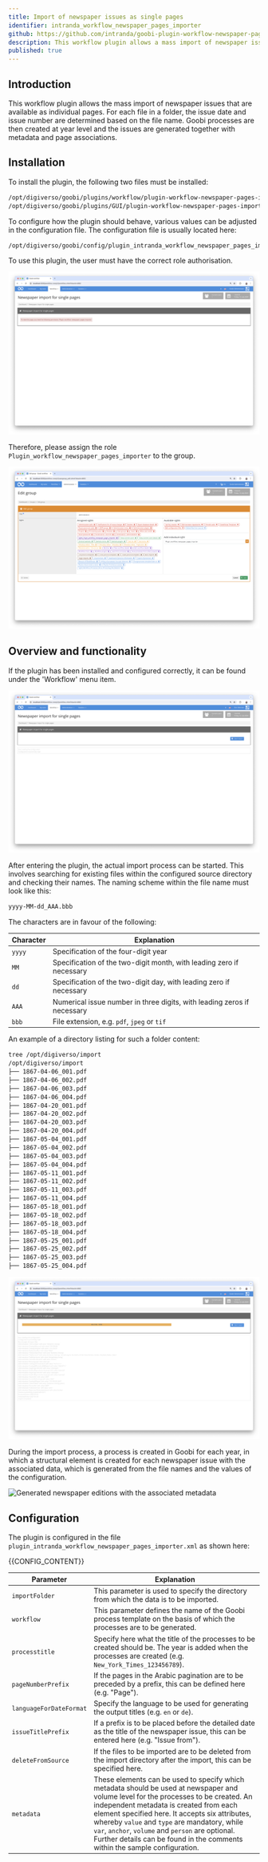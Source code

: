 ```yaml
---
title: Import of newspaper issues as single pages
identifier: intranda_workflow_newspaper_pages_importer
github: https://github.com/intranda/goobi-plugin-workflow-newspaper-pages-importer
description: This workflow plugin allows a mass import of newspaper issues in the form of individual pages, in which the date, issue numbers and page numbers are transferred.
published: true
---
```


## Introduction
This workflow plugin allows the mass import of newspaper issues that are available as individual pages. For each file in a folder, the issue date and issue number are determined based on the file name. Goobi processes are then created at year level and the issues are generated together with metadata and page associations.

## Installation
To install the plugin, the following two files must be installed:

```bash
/opt/digiverso/goobi/plugins/workflow/plugin-workflow-newspaper-pages-importer-base.jar
/opt/digiverso/goobi/plugins/GUI/plugin-workflow-newspaper-pages-importer-gui.jar
```

To configure how the plugin should behave, various values can be adjusted in the configuration file. The configuration file is usually located here:

```bash
/opt/digiverso/goobi/config/plugin_intranda_workflow_newspaper_pages_importer.xml
```

To use this plugin, the user must have the correct role authorisation.

![The plugin cannot be used without correct authorisation](screen1_en.png)

Therefore, please assign the role `Plugin_workflow_newspaper_pages_importer` to the group.

![Correctly assigned role for users](screen2_en.png)


## Overview and functionality
If the plugin has been installed and configured correctly, it can be found under the 'Workflow' menu item.

![Open plugin for importing newspaper editions](screen3_en.png)

After entering the plugin, the actual import process can be started. This involves searching for existing files within the configured source directory and checking their names. The naming scheme within the file name must look like this:

```bash
yyyy-MM-dd_AAA.bbb
```

The characters are in favour of the following:

Character | Explanation
---------|----------------------------------------
 `yyyy`  | Specification of the four-digit year
 `MM`    | Specification of the two-digit month, with leading zero if necessary
 `dd`    | Specification of the two-digit day, with leading zero if necessary
 `AAA`   | Numerical issue number in three digits, with leading zeros if necessary
 `bbb`   | File extension, e.g. `pdf`, `jpeg` or `tif`  

An example of a directory listing for such a folder content:

```bash
tree /opt/digiverso/import
/opt/digiverso/import
├── 1867-04-06_001.pdf
├── 1867-04-06_002.pdf
├── 1867-04-06_003.pdf
├── 1867-04-06_004.pdf
├── 1867-04-20_001.pdf
├── 1867-04-20_002.pdf
├── 1867-04-20_003.pdf
├── 1867-04-20_004.pdf
├── 1867-05-04_001.pdf
├── 1867-05-04_002.pdf
├── 1867-05-04_003.pdf
├── 1867-05-04_004.pdf
├── 1867-05-11_001.pdf
├── 1867-05-11_002.pdf
├── 1867-05-11_003.pdf
├── 1867-05-11_004.pdf
├── 1867-05-18_001.pdf
├── 1867-05-18_002.pdf
├── 1867-05-18_003.pdf
├── 1867-05-18_004.pdf
├── 1867-05-25_001.pdf
├── 1867-05-25_002.pdf
├── 1867-05-25_003.pdf
├── 1867-05-25_004.pdf
```

![User interface after performing the import](screen4_en.png)

During the import process, a process is created in Goobi for each year, in which a structural element is created for each newspaper issue with the associated data, which is generated from the file names and the values of the configuration. 

![Generated newspaper editions with the associated metadata](screen5_en.png)


## Configuration
The plugin is configured in the file `plugin_intranda_workflow_newspaper_pages_importer.xml` as shown here:

{{CONFIG_CONTENT}}

Parameter                | Explanation
-------------------------|----------------------------------------
 `importFolder`          | This parameter is used to specify the directory from which the data is to be imported.
 `workflow`              | This parameter defines the name of the Goobi process template on the basis of which the processes are to be generated.
 `processtitle`          | Specify here what the title of the processes to be created should be. The year is added when the processes are created (e.g. `New_York_Times_123456789`).
 `pageNumberPrefix`      | If the pages in the Arabic pagination are to be preceded by a prefix, this can be defined here (e.g. "Page"). 
 `languageForDateFormat` | Specify the language to be used for generating the output titles (e.g. `en` or `de`).
 `issueTitlePrefix`      | If a prefix is to be placed before the detailed date as the title of the newspaper issue, this can be entered here (e.g. "Issue from").
 `deleteFromSource`      | If the files to be imported are to be deleted from the import directory after the import, this can be specified here. 
 `metadata`              |  These elements can be used to specify which metadata should be used at newspaper and volume level for the processes to be created. An independent metadata is created from each element specified here. It accepts six attributes, whereby `value` and `type` are mandatory, while `var`, `anchor`, `volume` and `person` are optional. Further details can be found in the comments within the sample configuration.
